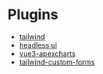 # Plugins
 

- [tailwind](https://tailwindcss.com/)
- [headless ui](https://headlessui.dev/)
- [vue3-apexcharts](https://apexcharts.com/)
- [tailwind-custom-forms](https://tailwindcss-custom-forms.netlify.app/)



